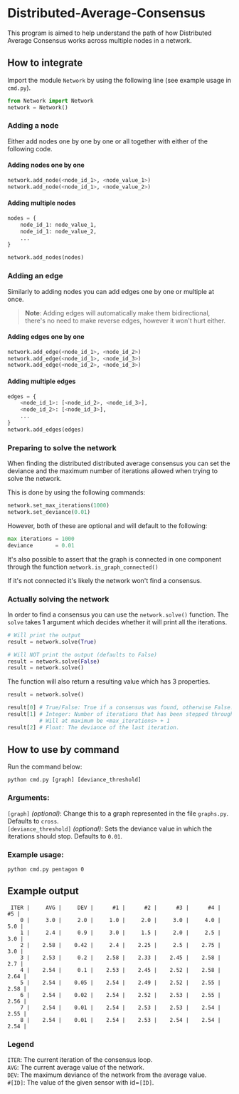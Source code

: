 # Distributed-Average-Consensus

This program is aimed to help understand the path of how Distributed Average Consensus works across multiple nodes in a network.

## How to integrate

Import the module `Network` by using the following line (see example usage in `cmd.py`).

```python
from Network import Network
network = Network()
```

### Adding a node

Either add nodes one by one by one or all together with either of the following code.

#### Adding nodes one by one
```python
network.add_node(<node_id_1>, <node_value_1>)
network.add_node(<node_id_1>, <node_value_2>)
```

#### Adding multiple nodes
```python
nodes = {
    node_id_1: node_value_1,
    node_id_1: node_value_2,
    ...
}

network.add_nodes(nodes)
```

### Adding an edge

Similarly to adding nodes you can add edges one by one or multiple at once.

> **Note**: Adding edges will automatically make them bidirectional, 
> there's no need to make reverse edges, however it won't hurt either.

#### Adding edges one by one

```python
network.add_edge(<node_id_1>, <node_id_2>)
network.add_edge(<node_id_1>, <node_id_3>)
network.add_edge(<node_id_2>, <node_id_3>)
```

#### Adding multiple edges

```python
edges = {
    <node_id_1>: [<node_id_2>, <node_id_3>],
    <node_id_2>: [<node_id_3>],
    ...
}
network.add_edges(edges)
```

### Preparing to solve the network

When finding the distributed distributed average consensus you can set 
the deviance and the maximum number of iterations allowed when trying to solve the network.

This is done by using the following commands:

```python
network.set_max_iterations(1000)
network.set_deviance(0.01)
```

However, both of these are optional and will default to the following:

```python
max iterations = 1000
deviance       = 0.01
```

It's also possible to assert that the graph is connected in one component through the function `network.is_graph_connected()`

If it's not connected it's likely the network won't find a consensus.

### Actually solving the network

In order to find a consensus you can use the `network.solve()` function. The `solve` 
takes 1 argument which decides whether it will print all the iterations.

```python
# Will print the output
result = network.solve(True)
```

```python
# Will NOT print the output (defaults to False)
result = network.solve(False)
result = network.solve()
```

The function will also return a resulting value which has 3 properties.

```python
result = network.solve()

result[0] # True/False: True if a consensus was found, otherwise False.
result[1] # Integer: Number of iterations that has been stepped through. 
          # Will at maximum be <max_iterations> + 1
result[2] # Float: The deviance of the last iteration.
```

## How to use by command

Run the command below:  
```
python cmd.py [graph] [deviance_threshold]
```

### Arguments:
`[graph]` *(optional)*: Change this to a graph represented in the file `graphs.py`. Defaults to `cross`.  
`[deviance_threshold]` *(optional)*: Sets the deviance value in which the iterations should stop. Defaults to `0.01`.  

### Example usage:
```
python cmd.py pentagon 0
```

## Example output  
```
 ITER |     AVG |     DEV |      #1 |      #2 |      #3 |      #4 |      #5 |
    0 |     3.0 |     2.0 |     1.0 |     2.0 |     3.0 |     4.0 |     5.0 |
    1 |     2.4 |     0.9 |     3.0 |     1.5 |     2.0 |     2.5 |     3.0 |
    2 |    2.58 |    0.42 |     2.4 |    2.25 |     2.5 |    2.75 |     3.0 |
    3 |    2.53 |     0.2 |    2.58 |    2.33 |    2.45 |    2.58 |     2.7 |
    4 |    2.54 |     0.1 |    2.53 |    2.45 |    2.52 |    2.58 |    2.64 |
    5 |    2.54 |    0.05 |    2.54 |    2.49 |    2.52 |    2.55 |    2.58 |
    6 |    2.54 |    0.02 |    2.54 |    2.52 |    2.53 |    2.55 |    2.56 |
    7 |    2.54 |    0.01 |    2.54 |    2.53 |    2.53 |    2.54 |    2.55 |
    8 |    2.54 |    0.01 |    2.54 |    2.53 |    2.54 |    2.54 |    2.54 |
```

### Legend
`ITER`: The current iteration of the consensus loop.  
`AVG`: The current average value of the network.  
`DEV`: The maximum deviance of the network from the average value.  
`#[ID]`: The value of the given sensor with id=`[ID]`.  

